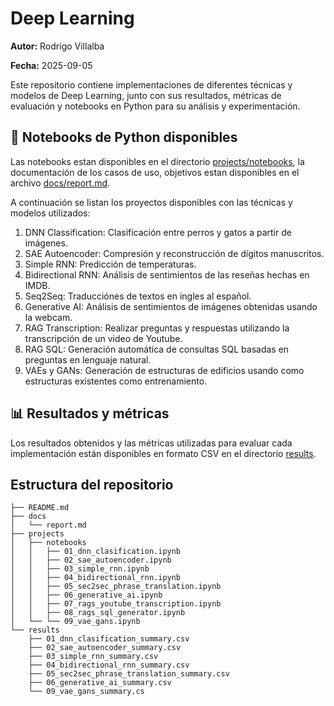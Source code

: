 # Deep Learning

**Autor:** Rodrigo Villalba

**Fecha:** 2025-09-05

Este repositorio contiene implementaciones de diferentes técnicas y modelos de Deep Learning, junto con sus resultados, métricas de evaluación y notebooks en Python para su análisis y experimentación.

## 📘 Notebooks de Python disponibles

Las notebooks estan disponibles en el directorio [projects/notebooks](./projects/notebooks/), la documentación de los casos de uso, objetivos estan disponibles en el archivo [docs/report.md](./docs/report.md).

A continuación se listan los proyectos disponibles con las técnicas y modelos utilizados:

1. DNN Classification: Clasificación entre perros y gatos a partir de imágenes.
1. SAE Autoencoder: Compresión y reconstrucción de dígitos manuscritos.
1. Simple RNN: Predicción de temperaturas.
1. Bidirectional RNN: Análisis de sentimientos de las reseñas hechas en IMDB.
1. Seq2Seq: Traducciónes de textos en ingles al español.
1. Generative AI:  Análisis de sentimientos de imágenes obtenidas usando la webcam.
1. RAG Transcription: Realizar preguntas y respuestas utilizando la transcripción de un video de Youtube.
1. RAG SQL: Generación automática de consultas SQL basadas en preguntas en lenguaje natural.
1. VAEs y GANs: Generación de estructuras de edificios usando como estructuras existentes como entrenamiento.

## 📊 Resultados y métricas

Los resultados obtenidos y las métricas utilizadas para evaluar cada implementación están disponibles en formato CSV en el directorio [results](./results/).

## Estructura del repositorio
```
├── README.md
├── docs
│   └── report.md
├── projects
│   ├── notebooks
│   │   ├── 01_dnn_clasification.ipynb
│   │   ├── 02_sae_autoencoder.ipynb
│   │   ├── 03_simple_rnn.ipynb
│   │   ├── 04_bidirectional_rnn.ipynb
│   │   ├── 05_sec2sec_phrase_translation.ipynb
│   │   ├── 06_generative_ai.ipynb
│   │   ├── 07_rags_youtube_transcription.ipynb
│   │   ├── 08_rags_sql_generator.ipynb
│   └── └── 09_vae_gans.ipynb
└── results
    ├── 01_dnn_clasification_summary.csv
    ├── 02_sae_autoencoder_summary.csv
    ├── 03_simple_rnn_summary.csv
    ├── 04_bidirectional_rnn_summary.csv
    ├── 05_sec2sec_phrase_translation_summary.csv
    ├── 06_generative_ai_summary.csv
    └── 09_vae_gans_summary.cs
```
